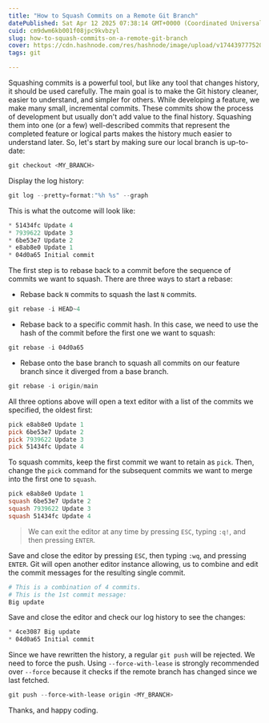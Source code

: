 ```yaml
---
title: "How to Squash Commits on a Remote Git Branch"
datePublished: Sat Apr 12 2025 07:38:14 GMT+0000 (Coordinated Universal Time)
cuid: cm9dwm6kb001f08jpc9kvbzyl
slug: how-to-squash-commits-on-a-remote-git-branch
cover: https://cdn.hashnode.com/res/hashnode/image/upload/v1744397775208/5baff763-58d6-4abd-ab4c-81daa71ef255.png
tags: git

---
```


Squashing commits is a powerful tool, but like any tool that changes history, it should be used carefully. The main goal is to make the Git history cleaner, easier to understand, and simpler for others. While developing a feature, we make many small, incremental commits. These commits show the process of development but usually don't add value to the final history. Squashing them into one (or a few) well-described commits that represent the completed feature or logical parts makes the history much easier to understand later. So, let's start by making sure our local branch is up-to-date:

```powershell
git checkout <MY_BRANCH>
```

Display the log history:

```powershell
git log --pretty=format:"%h %s" --graph
```

This is what the outcome will look like:

```powershell
* 51434fc Update 4
* 7939622 Update 3
* 6be53e7 Update 2
* e8ab8e0 Update 1
* 04d0a65 Initial commit
```

The first step is to rebase back to a commit before the sequence of commits we want to squash. There are three ways to start a rebase:

* Rebase back `N` commits to squash the last `N` commits.
    

```powershell
git rebase -i HEAD~4
```

* Rebase back to a specific commit hash. In this case, we need to use the hash of the commit before the first one we want to squash:
    

```powershell
git rebase -i 04d0a65
```

* Rebase onto the base branch to squash all commits on our feature branch since it diverged from a base branch.
    

```powershell
git rebase -i origin/main
```

All three options above will open a text editor with a list of the commits we specified, the oldest first:

```powershell
pick e8ab8e0 Update 1
pick 6be53e7 Update 2
pick 7939622 Update 3
pick 51434fc Update 4
```

To squash commits, keep the first commit we want to retain as `pick`. Then, change the `pick` command for the subsequent commits we want to merge into the first one to `squash`.

```powershell
pick e8ab8e0 Update 1
squash 6be53e7 Update 2
squash 7939622 Update 3
squash 51434fc Update 4
```

> We can exit the editor at any time by pressing `ESC`, typing `:q!`, and then pressing `ENTER`.

Save and close the editor by pressing `ESC`, then typing `:wq`, and pressing `ENTER`. Git will open another editor instance allowing, us to combine and edit the commit messages for the resulting single commit.

```powershell
# This is a combination of 4 commits.
# This is the 1st commit message:
Big update
```

Save and close the editor and check our log history to see the changes:

```powershell
* 4ce3087 Big update
* 04d0a65 Initial commit
```

Since we have rewritten the history, a regular `git push` will be rejected. We need to force the push. Using `--force-with-lease` is strongly recommended over `--force` because it checks if the remote branch has changed since we last fetched.

```powershell
git push --force-with-lease origin <MY_BRANCH>
```

Thanks, and happy coding.